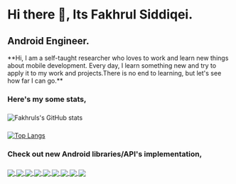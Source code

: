 <p align="center">
  <h1> Hi there 👋, Its Fakhrul Siddiqei.</h1>
  <h2> Android Engineer.</h2>
</p>
**Hi, I am a self-taught researcher who loves to work and learn new things about mobile development. Every day, I learn something new and try to apply it to my work and projects.There is no end to learning, but let's see how far I can go.** 

### Here's my some stats,
### 
![Fakhruls's GitHub stats](https://github-readme-stats.vercel.app/api?username=fakhrulasa&show_icons=true&theme=cobalt)
### 
[![Top Langs](https://github-readme-stats.vercel.app/api/top-langs/?username=fakhrulasa&exclude_repo=shikhi,okkhor-Bangla-ANSI-converter,My-Portfolio-Website,WAi,TOOLkit,COROMAP,BEUMAN-PRANOBANDHU,AutomaticMobileAuth,anagram,wd2DiceGame,CalculatorWD2,Workshopday1,RecycleviewTrainingClass391&layout=compact&theme=radical)](https://github.com/fakhrulasa/github-readme-stats)
### 
### 
### Check out new Android libraries/API's implementation,
### 
### 
<a href="https://github.com/FakhrulASA/RealmDB-Imp">
  <img align="center" src="https://github-readme-stats.vercel.app/api/pin/?username=fakhrulasa&repo=RealmDB-Imp"/>
</a>
<a href="https://github.com/FakhrulASA/Hilt-Imp">
  <img align="center" src="https://github-readme-stats.vercel.app/api/pin/?username=fakhrulasa&repo=Hilt-Imp" />
</a>
<a href="https://github.com/FakhrulASA/Jetpack-Navigation-Component">
  <img align="center" src="https://github-readme-stats.vercel.app/api/pin/?username=fakhrulasa&repo=Jetpack-Navigation-Component" />
</a>
<a href="https://github.com/FakhrulASA/ROOMDB_Demo">
  <img align="center" src="https://github-readme-stats.vercel.app/api/pin/?username=fakhrulasa&repo=ROOMDB_Demo" />
</a>
<a href="https://github.com/FakhrulASA/Coroutines_MVVM_Retrofit">
  <img align="center" src="https://github-readme-stats.vercel.app/api/pin/?username=fakhrulasa&repo=Coroutines_MVVM_Retrofit" />
</a>
<a href="https://github.com/FakhrulASA/Work-Workmanager-Imp">
  <img align="center" src="https://github-readme-stats.vercel.app/api/pin/?username=fakhrulasa&repo=Work-Workmanager-Imp" />
</a>
<a href="https://github.com/FakhrulASA/Message-Retriever-With-ViewBinding">
  <img align="center" src="https://github-readme-stats.vercel.app/api/pin/?username=fakhrulasa&repo=Message-Retriever-DataViewbinding" />
</a>
<a href="https://github.com/FakhrulASA/Scoped-Storage-Impl">
  <img align="center" src="https://github-readme-stats.vercel.app/api/pin/?username=fakhrulasa&repo=Scoped-Storage-Impl" />
</a>
<a href="https://github.com/FakhrulASA/MySQL-queries-basic-advanced">
  <img align="center" src="https://github-readme-stats.vercel.app/api/pin/?username=fakhrulasa&repo=MySQL-queries-basic-advanced" />
</a>








